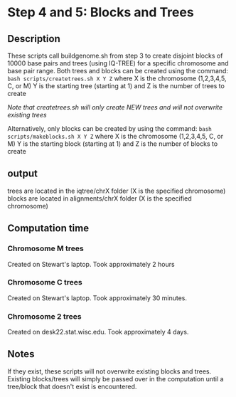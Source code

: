 # Step 4 and 5: Blocks and Trees

## Description
These scripts call buildgenome.sh from step 3 to create disjoint blocks of 10000 base pairs and trees (using IQ-TREE) for a specific chromosome and base pair range. Both trees and blocks can be created using the command:
`bash scripts/createtrees.sh X Y Z`
where X is the chromosome (1,2,3,4,5, C, or M)
Y is the starting tree (starting at 1)
and Z is the number of trees to create

*Note that createtrees.sh will only create NEW trees and will not overwrite existing trees*

Alternatively, only blocks can be created by using the command:
`bash scripts/makeblocks.sh X Y Z`
where X is the chromosome (1,2,3,4,5, C, or M)
Y is the starting block (starting at 1)
and Z is the number of blocks to create

## output
trees are located in the iqtree/chrX folder (X is the specified chromosome)
blocks are located in alignments/chrX folder (X is the specified chromosome)

## Computation time
### Chromosome M trees
Created on Stewart's laptop. Took approximately 2 hours

### Chromosome C trees
Created on Stewart's laptop. Took approximately 30 minutes.

### Chromosome 2 trees
Created on desk22.stat.wisc.edu. Took approximately 4 days.

## Notes
If they exist, these scripts will not overwrite existing blocks and trees. Existing blocks/trees will simply be passed over in the computation until a tree/block that doesn't exist is encountered.
